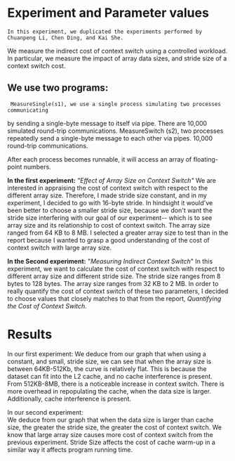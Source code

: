 # **Experiment and Parameter values**

	In this experiment, we duplicated the experiments performed by Chuanpeng Li, Chen Ding, and Kai She.
We measure the indirect cost of context switch using a controlled workload.
In particular, we measure the impact of array data sizes, and stride size of a context switch cost.

##  We use two programs:
	 MeasureSingle(s1), we use a single process simulating two processes communicating
by sending a single-byte message to itself via pipe. There are 10,000 simulated round-trip communications.
	MeasureSwitch (s2), two processes repeatedly send a single-byte message to each other via pipes.
10,000 round-trip communications.

After each process becomes runnable, it will access an array of floating-point numbers.

**In the first experiment:** *"Effect of Array Size on Context Switch"* 
	We are interested in appraising the cost of context switch with respect to the different array size.
Therefore, I made stride size constant, and in my experiment, I decided to go with 16-byte stride.
In hindsight it would've been better to choose a smaller stride size, because we don't want the stride size interfering with our goal of our experiment-- which is to see array size
and its relationship to cost of context switch.
The array size ranged from 64 KB to 8 MB.
	 I selected a greater array size to test than in the report because I wanted to grasp a good understanding of the cost of
context switch with large array size.

**In the Second experiment:** "*Measuring Indirect Context Switch*" 
	In this experiment, we want to calculate the cost of context switch with respect to different array size
and different stride size.
The stride size ranges from 8 bytes to 128 bytes.
The array size ranges from 32 KB to 2 MB.
In order to really quantify the cost of context switch of these two parameters, I decided
to choose values that closely matches to that from the report, *Quantifying the Cost of Context Switch.* 


# **Results**

In our first experiment:
 	We deduce from our graph that when using a constant, and small, stride size,
we can see that when the array size is between 64KB-512Kb, the curve is relatively flat. This is because the dataset
can fit into the L2 cache, and no cache interference is present. From 512KB-8MB, there is a noticeable increase in 
context switch. There is more overhead in repopulating the cache, when the data size is larger. Additionally, cache 
interference is present. 

In our second experiment:	
	We deduce from our graph that when the data size is larger than cache size, the greater the stride size, the greater the cost of context switch.
We know that large array size causes more cost of context switch from the previous experiment. 
Stride Size affects the cost of cache warm-up in a similar way it affects program running time.
